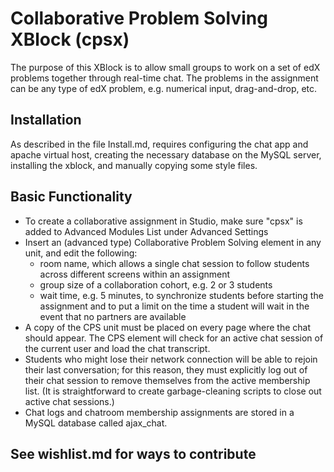 # Collaborative Problem Solving XBlock (cpsx)

The purpose of this XBlock is to allow small groups to work on a set of edX problems together through real-time chat.
The problems in the assignment can be any type of edX problem, e.g. numerical input, drag-and-drop, etc. 

## Installation

As described in the file Install.md, requires configuring the chat app and apache virtual host, creating the necessary database on the MySQL server, installing the xblock, and manually copying some style files. 

## Basic Functionality

* To create a collaborative assignment in Studio, make sure "cpsx" is added to Advanced Modules List under Advanced Settings
* Insert an (advanced type) Collaborative Problem Solving element in any unit, and edit the following:
  * room name, which allows a single chat session to follow students across different screens within an assignment
  * group size of a collaboration cohort, e.g. 2 or 3 students
  * wait time, e.g. 5 minutes, to synchronize students before starting the assignment 
and to put a limit on the time a student will wait in the event that no partners are available
* A copy of the CPS unit must be placed on every page where the chat should appear. 
The CPS element will check for an active chat session of the current user and load the chat transcript.
* Students who might lose their network connection will be able to rejoin their last conversation; for this reason, they must explicitly 
log out of their chat session to remove themselves from the active membership list. 
(It is straightforward to create garbage-cleaning scripts to close out active chat sessions.)
* Chat logs and chatroom membership assignments are stored in a MySQL database called ajax_chat.

## See wishlist.md for ways to contribute

